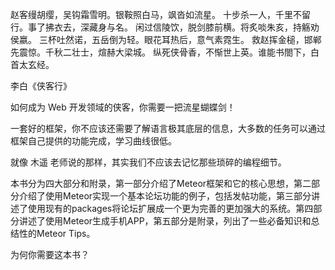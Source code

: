 赵客缦胡缨，吴钩霜雪明。银鞍照白马，飒沓如流星。
十步杀一人，千里不留行。事了拂衣去，深藏身与名。
闲过信陵饮，脱剑膝前横。将炙啖朱亥，持觞劝侯嬴。
三杯吐然诺，五岳倒为轻。眼花耳热后，意气素霓生。
救赵挥金槌，邯郸先震惊。千秋二壮士，煊赫大梁城。
纵死侠骨香，不惭世上英。谁能书閤下，白首太玄经。

李白《侠客行》

如何成为 Web 开发领域的侠客，你需要一把流星蝴蝶剑！

一套好的框架，你不应该还需要了解语言极其底层的信息，大多数的任务可以通过框架自己提供的功能完成，学习曲线很低。

就像 木遥 老师说的那样，其实我们不应该去记忆那些琐碎的编程细节。

本书分为四大部分和附录，第一部分介绍了Meteor框架和它的核心思想，第二部分介绍了使用Meteor实现一个基本论坛功能的例子，包括发帖功能，第三部分讲述了使用现有的packages将论坛扩展成一个更为完善的更加强大的系统。第四部分讲述了使用Meteor生成手机APP，第五部分是附录，列出了一些必备知识和总结性的Meteor Tips。

为何你需要这本书？
